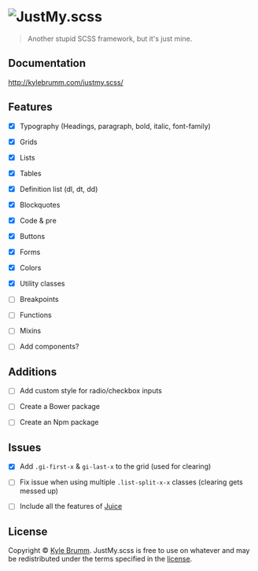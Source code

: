 # ![JustMy.scss](https://raw.githubusercontent.com/kjbrum/justmy.scss/master/media/justmy.png)

> Another stupid SCSS framework, but it's just mine.


## Documentation

http://kylebrumm.com/justmy.scss/


## Features

- [x] Typography (Headings, paragraph, bold, italic, font-family)
- [x] Grids
- [x] Lists
- [x] Tables
- [x] Definition list (dl, dt, dd)
- [x] Blockquotes
- [x] Code & pre
- [x] Buttons
- [x] Forms
- [x] Colors
- [x] Utility classes
- [ ] Breakpoints
- [ ] Functions
- [ ] Mixins
- [ ] Add components?


## Additions

- [ ] Add custom style for radio/checkbox inputs
- [ ] Create a Bower package
- [ ] Create an Npm package


## Issues

- [x] Add `.gi-first-x` & `gi-last-x` to the grid (used for clearing)
- [ ] Fix issue when using multiple `.list-split-x-x` classes (clearing gets messed up)
- [ ] Include all the features of [Juice](https://github.com/kjbrum/juice)


## License

Copyright © [Kyle Brumm](http://kylebrumm.com). JustMy.scss is free to use on whatever and may be redistributed under the terms specified in the [license](LICENSE.md).
